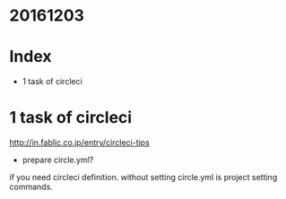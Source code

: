 # 20161203

# Index
- 1 task of circleci 



# 1 task of circleci

http://in.fablic.co.jp/entry/circleci-tips

- prepare circle.yml?

if you need circleci definition. 
without setting circle.yml is project setting commands.



